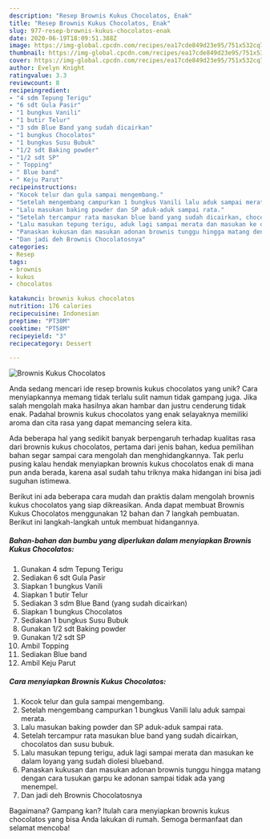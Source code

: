 ```yaml
---
description: "Resep Brownis Kukus Chocolatos, Enak"
title: "Resep Brownis Kukus Chocolatos, Enak"
slug: 977-resep-brownis-kukus-chocolatos-enak
date: 2020-06-19T18:09:51.388Z
image: https://img-global.cpcdn.com/recipes/ea17cde849d23e95/751x532cq70/brownis-kukus-chocolatos-foto-resep-utama.jpg
thumbnail: https://img-global.cpcdn.com/recipes/ea17cde849d23e95/751x532cq70/brownis-kukus-chocolatos-foto-resep-utama.jpg
cover: https://img-global.cpcdn.com/recipes/ea17cde849d23e95/751x532cq70/brownis-kukus-chocolatos-foto-resep-utama.jpg
author: Evelyn Knight
ratingvalue: 3.3
reviewcount: 8
recipeingredient:
- "4 sdm Tepung Terigu"
- "6 sdt Gula Pasir"
- "1 bungkus Vanili"
- "1 butir Telur"
- "3 sdm Blue Band yang sudah dicairkan"
- "1 bungkus Chocolatos"
- "1 bungkus Susu Bubuk"
- "1/2 sdt Baking powder"
- "1/2 sdt SP"
- " Topping"
- " Blue band"
- " Keju Parut"
recipeinstructions:
- "Kocok telur dan gula sampai mengembang."
- "Setelah mengembang campurkan 1 bungkus Vanili lalu aduk sampai merata."
- "Lalu masukan baking powder dan SP aduk-aduk sampai rata."
- "Setelah tercampur rata masukan blue band yang sudah dicairkan, chocolatos dan susu bubuk."
- "Lalu masukan tepung terigu, aduk lagi sampai merata dan masukan ke dalam loyang yang sudah diolesi blueband."
- "Panaskan kukusan dan masukan adonan brownis tunggu hingga matang dengan cara tusukan garpu ke adonan sampai tidak ada yang menempel."
- "Dan jadi deh Brownis Chocolatosnya"
categories:
- Resep
tags:
- brownis
- kukus
- chocolatos

katakunci: brownis kukus chocolatos 
nutrition: 176 calories
recipecuisine: Indonesian
preptime: "PT30M"
cooktime: "PT58M"
recipeyield: "3"
recipecategory: Dessert

---
```



![Brownis Kukus Chocolatos](https://img-global.cpcdn.com/recipes/ea17cde849d23e95/751x532cq70/brownis-kukus-chocolatos-foto-resep-utama.jpg)

Anda sedang mencari ide resep brownis kukus chocolatos yang unik? Cara menyiapkannya memang tidak terlalu sulit namun tidak gampang juga. Jika salah mengolah maka hasilnya akan hambar dan justru cenderung tidak enak. Padahal brownis kukus chocolatos yang enak selayaknya memiliki aroma dan cita rasa yang dapat memancing selera kita.



Ada beberapa hal yang sedikit banyak berpengaruh terhadap kualitas rasa dari brownis kukus chocolatos, pertama dari jenis bahan, kedua pemilihan bahan segar sampai cara mengolah dan menghidangkannya. Tak perlu pusing kalau hendak menyiapkan brownis kukus chocolatos enak di mana pun anda berada, karena asal sudah tahu triknya maka hidangan ini bisa jadi suguhan istimewa.


Berikut ini ada beberapa cara mudah dan praktis dalam mengolah brownis kukus chocolatos yang siap dikreasikan. Anda dapat membuat Brownis Kukus Chocolatos menggunakan 12 bahan dan 7 langkah pembuatan. Berikut ini langkah-langkah untuk membuat hidangannya.

<!--inarticleads1-->

##### Bahan-bahan dan bumbu yang diperlukan dalam menyiapkan Brownis Kukus Chocolatos:

1. Gunakan 4 sdm Tepung Terigu
1. Sediakan 6 sdt Gula Pasir
1. Siapkan 1 bungkus Vanili
1. Siapkan 1 butir Telur
1. Sediakan 3 sdm Blue Band (yang sudah dicairkan)
1. Siapkan 1 bungkus Chocolatos
1. Sediakan 1 bungkus Susu Bubuk
1. Gunakan 1/2 sdt Baking powder
1. Gunakan 1/2 sdt SP
1. Ambil  Topping
1. Sediakan  Blue band
1. Ambil  Keju Parut




<!--inarticleads2-->

##### Cara menyiapkan Brownis Kukus Chocolatos:

1. Kocok telur dan gula sampai mengembang.
1. Setelah mengembang campurkan 1 bungkus Vanili lalu aduk sampai merata.
1. Lalu masukan baking powder dan SP aduk-aduk sampai rata.
1. Setelah tercampur rata masukan blue band yang sudah dicairkan, chocolatos dan susu bubuk.
1. Lalu masukan tepung terigu, aduk lagi sampai merata dan masukan ke dalam loyang yang sudah diolesi blueband.
1. Panaskan kukusan dan masukan adonan brownis tunggu hingga matang dengan cara tusukan garpu ke adonan sampai tidak ada yang menempel.
1. Dan jadi deh Brownis Chocolatosnya




Bagaimana? Gampang kan? Itulah cara menyiapkan brownis kukus chocolatos yang bisa Anda lakukan di rumah. Semoga bermanfaat dan selamat mencoba!
